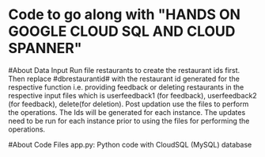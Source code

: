 # Code to go along with "HANDS ON GOOGLE CLOUD SQL AND CLOUD SPANNER"

#About Data Input
Run file restaurants to create the restaurant ids first. 
Then replace #dbrestaurantid# with the restaurant id generated for the respective function i.e. providing feedback or deleting restaurants in the respective input files which is userfeedback1 (for feedback), userfeedback2 (for feedback), delete(for deletion). Post updation use the files to perform the operations. 
The Ids will be generated for each instance. The updates need to be run for each instance prior to using the files for performing the operations. 


#About Code Files
app.py: Python code with CloudSQL (MySQL) database
